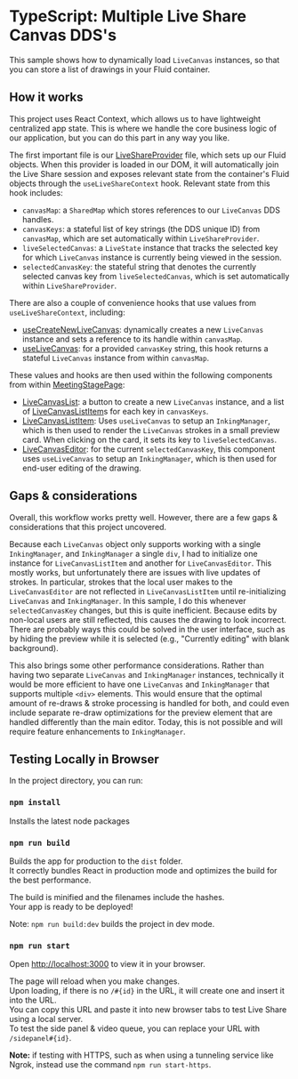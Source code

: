# TypeScript: Multiple Live Share Canvas DDS's

This sample shows how to dynamically load `LiveCanvas` instances, so that you can store a list of drawings in your Fluid container.

## How it works

This project uses React Context, which allows us to have lightweight centralized app state. This is where we handle the core business logic of our application, but you can do this part in any way you like.

The first important file is our [LiveShareProvider](./src/context/live-share-provider/LiveShareProvider.tsx) file, which sets up our Fluid objects. When this provider is loaded in our DOM, it will automatically join the Live Share session and exposes relevant state from the container's Fluid objects through the `useLiveShareContext` hook. Relevant state from this hook includes:

- `canvasMap`: a `SharedMap` which stores references to our `LiveCanvas` DDS handles.
- `canvasKeys`: a stateful list of key strings (the DDS unique ID) from `canvasMap`, which are set automatically within `LiveShareProvider`.
- `liveSelectedCanvas`: a `LiveState` instance that tracks the selected key for which `LiveCanvas` instance is currently being viewed in the session.
- `selectedCanvasKey`: the stateful string that denotes the currently selected canvas key from `liveSelectedCanvas`, which is set automatically within `LiveShareProvider`.

There are also a couple of convenience hooks that use values from `useLiveShareContext`, including:

- [useCreateNewLiveCanvas](./src/context/live-share-provider/useCreateNewLiveCanvas.ts): dynamically creates a new `LiveCanvas` instance and sets a reference to its handle within `canvasMap`.
- [useLiveCanvas](./src/context/live-share-provider/useLiveCanvas): for a provided `canvasKey` string, this hook returns a stateful `LiveCanvas` instance from within `canvasMap`.

These values and hooks are then used within the following components from within [MeetingStagePage](./src/pages/MeetingStagePage.tsx):

- [LiveCanvasList](./src/components/live-canvas-list/LiveCanvasList.tsx): a button to create a new `LiveCanvas` instance, and a list of [LiveCanvasListItem](./src/components/live-canvas-list/LiveCanvasListItem.tsx)s for each key in `canvasKeys`.
- [LiveCanvasListItem](./src/components/live-canvas-list/LiveCanvasListItem.tsx): Uses `useLiveCanvas` to setup an `InkingManager`, which is then used to render the `LiveCanvas` strokes in a small preview card. When clicking on the card, it sets its key to `liveSelectedCanvas`.
- [LiveCanvasEditor](./src/components/live-canvas-editor/LiveCanvasEditor.tsx): for the current `selectedCanvasKey`, this component uses `useLiveCanvas` to setup an `InkingManager`, which is then used for end-user editing of the drawing.

## Gaps & considerations

Overall, this workflow works pretty well. However, there are a few gaps & considerations that this project uncovered.

Because each `LiveCanvas` object only supports working with a single `InkingManager`, and `InkingManager` a single `div`, I had to initialize one instance for `LiveCanvasListItem` and another for `LiveCanvasEditor`. This mostly works, but unfortunately there are issues with live updates of strokes. In particular, strokes that the local user makes to the `LiveCanvasEditor` are not reflected in `LiveCanvasListItem` until re-initializing `LiveCanvas` and `InkingManager`. In this sample, I do this whenever `selectedCanvasKey` changes, but this is quite inefficient. Because edits by non-local users are still reflected, this causes the drawing to look incorrect. There are probably ways this could be solved in the user interface, such as by hiding the preview while it is selected (e.g., "Currently editing" with blank background).

This also brings some other performance considerations. Rather than having two separate `LiveCanvas` and `InkingManager` instances, technically it would be more efficient to have one `LiveCanvas` and `InkingManager` that supports multiple `<div>` elements. This would ensure that the optimal amount of re-draws & stroke processing is handled for both, and could even include separate re-draw optimizations for the preview element that are handled differently than the main editor. Today, this is not possible and will require feature enhancements to `InkingManager`.

## Testing Locally in Browser

In the project directory, you can run:

### `npm install`

Installs the latest node packages

### `npm run build`

Builds the app for production to the `dist` folder.\
It correctly bundles React in production mode and optimizes the build for the best performance.

The build is minified and the filenames include the hashes.\
Your app is ready to be deployed!

Note: `npm run build:dev` builds the project in dev mode.

### `npm run start`

Open [http://localhost:3000](http://localhost:3000) to view it in your browser.

The page will reload when you make changes.\
Upon loading, if there is no `/#{id}` in the URL, it will create one and insert it into the URL.\
You can copy this URL and paste it into new browser tabs to test Live Share using a local server.\
To test the side panel & video queue, you can replace your URL with `/sidepanel#{id}`.

**Note:** if testing with HTTPS, such as when using a tunneling service like Ngrok, instead use the command `npm run start-https`.
